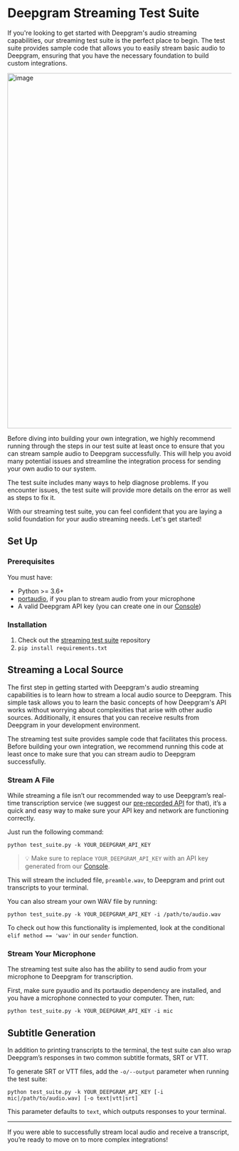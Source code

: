# Deepgram Streaming Test Suite

If you're looking to get started with Deepgram's audio streaming capabilities, our streaming test suite is the perfect place to begin. The test suite provides sample code that allows you to easily stream basic audio to Deepgram, ensuring that you have the necessary foundation to build custom integrations.

<img width="798" alt="image" src="https://user-images.githubusercontent.com/3937986/221058079-1aedc658-c5ef-4956-b529-ed7923424130.png">

Before diving into building your own integration, we highly recommend running through the steps in our test suite at least once to ensure that you can stream sample audio to Deepgram successfully. This will help you avoid many potential issues and streamline the integration process for sending your own audio to our system.

The test suite includes many ways to help diagnose problems. If you encounter issues, the test suite will provide more details on the error as well as steps to fix it.

With our streaming test suite, you can feel confident that you are laying a solid foundation for your audio streaming needs. Let's get started!

## Set Up

### Prerequisites

You must have:

- Python >= 3.6+
- [portaudio](http://portaudio.com/), if you plan to stream audio from your microphone
- A valid Deepgram API key (you can create one in our [Console](https://console.deepgram.com/))

### Installation

1. Check out the [streaming test suite](https://github.com/deepgram/streaming-test-suite/) repository
2. `pip install requirements.txt` 

## Streaming a Local Source

The first step in getting started with Deepgram's audio streaming capabilities is to learn how to stream a local audio source to Deepgram. This simple task allows you to learn the basic concepts of how Deepgram's API works without worrying about complexities that arise with other audio sources. Additionally, it ensures that you can receive results from Deepgram in your development environment.

The streaming test suite provides sample code that facilitates this process. Before building your own integration, we recommend running this code at least once to make sure that you can stream audio to Deepgram successfully. 

### Stream A File

While streaming a file isn’t our recommended way to use Deepgram’s real-time transcription service (we suggest our [pre-recorded API](https://developers.deepgram.com/documentation/getting-started/prerecorded/) for that), it’s a quick and easy way to make sure your API key and network are functioning correctly.

Just run the following command:

`python test_suite.py -k YOUR_DEEPGRAM_API_KEY`

> 💡 Make sure to replace `YOUR_DEEPGRAM_API_KEY` with an API key generated from our [Console](https://console.deepgram.com/).

This will stream the included file, `preamble.wav`, to Deepgram and print out transcripts to your terminal.

You can also stream your own WAV file by running:

`python test_suite.py -k YOUR_DEEPGRAM_API_KEY -i /path/to/audio.wav`  

To check out how this functionality is implemented, look at the conditional `elif method == 'wav'` in our `sender` function.

### Stream Your Microphone

The streaming test suite also has the ability to send audio from your microphone to Deepgram for transcription. 

First, make sure pyaudio and its portaudio dependency are installed, and you have a microphone connected to your computer. Then, run:

`python test_suite.py -k YOUR_DEEPGRAM_API_KEY -i mic` 

## Subtitle Generation

In addition to printing transcripts to the terminal, the test suite can also wrap Deepgram’s responses in two common subtitle formats, SRT or VTT. 

To generate SRT or VTT files, add the `-o/--output` parameter when running the test suite:

`python test_suite.py -k YOUR_DEEPGRAM_API_KEY [-i mic|/path/to/audio.wav] [-o text|vtt|srt]`

This parameter defaults to `text`, which outputs responses to your terminal.

---

If you were able to successfully stream local audio and receive a transcript, you’re ready to move on to more complex integrations!

